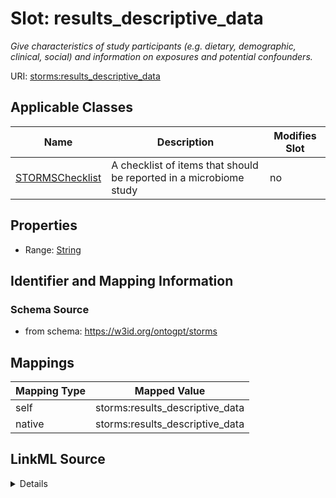 

# Slot: results_descriptive_data


_Give characteristics of study participants (e.g. dietary, demographic, clinical, social) and information on exposures and potential confounders._



URI: [storms:results_descriptive_data](http://w3id.org/ontogpt/storms/results_descriptive_data)



<!-- no inheritance hierarchy -->





## Applicable Classes

| Name | Description | Modifies Slot |
| --- | --- | --- |
| [STORMSChecklist](STORMSChecklist.md) | A checklist of items that should be reported in a microbiome study |  no  |







## Properties

* Range: [String](String.md)





## Identifier and Mapping Information







### Schema Source


* from schema: https://w3id.org/ontogpt/storms




## Mappings

| Mapping Type | Mapped Value |
| ---  | ---  |
| self | storms:results_descriptive_data |
| native | storms:results_descriptive_data |




## LinkML Source

<details>
```yaml
name: results_descriptive_data
description: Give characteristics of study participants (e.g. dietary, demographic,
  clinical, social) and information on exposures and potential confounders.
from_schema: https://w3id.org/ontogpt/storms
rank: 1000
alias: results_descriptive_data
owner: STORMSChecklist
domain_of:
- STORMSChecklist
slot_group: results
range: string

```
</details>